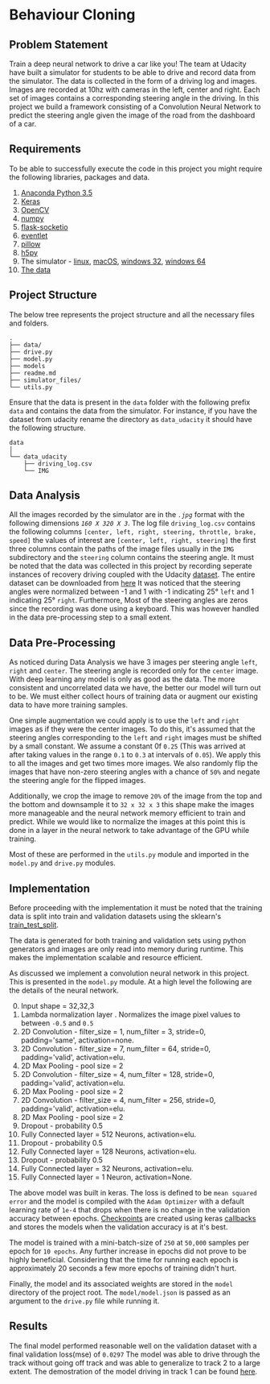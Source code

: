 
# Behaviour Cloning

## Problem Statement

Train a deep neural network to drive a car like you! The team at Udacity have built a simulator for students to be able to drive and record data from the simulator. The data is collected in the form of a driving log and images. Images are recorded at 10hz with cameras in the left, center and right. Each set of images contains a corresponding steering angle in the driving. In this project we build a framework consisting of a Convolution Neural Network to predict the steering angle given the image of the road from the dashboard of a car.

## Requirements

To be able to successfully execute the code in this project you might require the following libraries, packages and  data.

1. [Anaconda Python 3.5](https://www.continuum.io/downloads)
2. [Keras](https://keras.io/)
3. [OpenCV](https://anaconda.org/menpo/opencv3)
4. [numpy](https://anaconda.org/anaconda/numpy)
5. [flask-socketio](https://anaconda.org/pypi/flask-socketio)
6. [eventlet](https://anaconda.org/conda-forge/eventlet)
7. [pillow](https://anaconda.org/anaconda/pillow)
8. [h5py](https://anaconda.org/conda-forge/h5py)
9. The simulator - [linux](https://d17h27t6h515a5.cloudfront.net/topher/2016/November/5831f0f7_simulator-linux/simulator-linux.zip), [macOS](https://d17h27t6h515a5.cloudfront.net/topher/2016/November/5831f290_simulator-macos/simulator-macos.zip), [windows 32](https://d17h27t6h515a5.cloudfront.net/topher/2016/November/5831f4b6_simulator-windows-32/simulator-windows-32.zip), [windows 64](https://d17h27t6h515a5.cloudfront.net/topher/2016/November/5831f3a4_simulator-windows-64/simulator-windows-64.zip)
10. [The data](https://drive.google.com/open?id=0B94J1XBB-7XKeUpSQ2JvTnIxblk)

## Project Structure

The below tree represents the project structure and all the necessary files and folders.
```
.
├── data/
├── drive.py
├── model.py
├── models
├── readme.md
├── simulator_files/
└── utils.py
```

Ensure that the data is present in the `data` folder with the following prefix `data` and contains the data from the simulator. For instance, if you have the dataset from udacity rename the directory as `data_udacity` it should have the following structure.

```
data
│
└── data_udacity
    ├── driving_log.csv
    └── IMG
```

## Data Analysis

All the images recorded by the simulator are in the *`.jpg`* format with the following dimensions *`160 X 320 X 3`*. The log file `driving_log.csv` contains the following columns `[center, left, right, steering, throttle, brake, speed]` the values of interest are `[center, left, right, steering]` the first three columns contain the paths of the image files usually in the `IMG` subdirectory and the `steering` column contains the steering angle.
It must be noted that the data was collected in this project by recording seperate instances of recovery driving coupled with the Udacity [dataset](https://d17h27t6h515a5.cloudfront.net/topher/2016/December/584f6edd_data/data.zip). The entire dataset can be downloaded from [here](https://drive.google.com/file/d/0B94J1XBB-7XKeUpSQ2JvTnIxblk/view?usp=sharing)
It was noticed that the steering angles were normalized between -1 and 1 with -1 indicating 25&deg; `left` and 1 indicating 25&deg; `right`. Furthermore, Most of the steering angles are zeros since the recording was done using a keyboard. This was however handled in the data pre-processing step to a small extent.

## Data Pre-Processing

As noticed during Data Analysis we have 3 images per steering angle `left`, `right` and `center`. The steering angle is recorded only for the `center` image. With deep learning any model is only as good as the data. The more consistent and uncorrelated data we have, the better our model will turn out to be. We must either collect hours of training data or augment our existing data to have more training samples.

One simple augmentation we could apply is  to use the `left` and `right` images as if they were the center images. To do this, it's assumed that the steering angles corresponding to the `left` and `right` images must be shifted by a small constant. We assume a constant 0f `0.25` (This was arrived at after taking values in the range `0.1` to `0.3` at intervals of `0.05`). We apply this to all the images and get two times more images. We also randomly flip the images that have non-zero steering angles with a chance of `50%` and negate the steering angle for the flipped images.

Additionally, we crop the image to remove `20%` of the image from the top and the bottom and downsample it to `32 x 32 x 3` this shape make the images more manageable and the neural network memory efficient to train and predict. While we would like to normalize the images at this point this is done in a layer in the neural network to take advantage of the GPU while training.

Most of these are performed in the `utils.py` module and imported in the `model.py` and `drive.py` modules.

## Implementation

Before proceeding with the implementation it must be noted that the training data is split into train and validation datasets using the sklearn's [train_test_split](http://scikit-learn.org/stable/modules/generated/sklearn.model_selection.train_test_split.html#sklearn-model-selection-train-test-split).

The data is generated for both training and validation sets using python generators and images are only read into memory during runtime. This makes the implementation scalable and resource efficient.

As discussed we implement a convolution neural network in this project. This is presented in the `model.py` module. At a high level the following are the details of the neural network.

0. Input shape = 32,32,3
1. Lambda normalization layer . Normalizes the image pixel values to between `-0.5` and `0.5`
2. 2D Convolution - filter_size = 1, num_filter = 3, stride=0, padding='same', activation=none.
3. 2D Convolution - filter_size = 7, num_filter = 64, stride=0, padding='valid', activation=elu.
4. 2D Max Pooling - pool size = 2
5. 2D Convolution - filter_size = 4, num_filter = 128, stride=0, padding='valid', activation=elu.
6. 2D Max Pooling - pool size = 2
7. 2D Convolution - filter_size = 4, num_filter = 256, stride=0, padding='valid', activation=elu.
8. 2D Max Pooling - pool size = 2
9. Dropout - probability 0.5
10. Fully Connected layer = 512 Neurons, activation=elu.
11. Dropout - probability 0.5
12. Fully Connected layer = 128 Neurons, activation=elu.
13. Dropout - probability 0.5
12. Fully Connected layer = 32 Neurons, activation=elu.
12. Fully Connected layer = 1 Neuron, activation=None.

The above model was built in keras. The loss is defined to be `mean squared error` and the model is compiled with the `Adam Optimizer` with a default learning rate of `1e-4` that drops when there is no change in the validation accuracy between epochs. [Checkpoints](https://github.com/fchollet/keras/blob/master/keras/callbacks.py#L220) are created using keras [callbacks](https://keras.io/callbacks/) and stores the models when the validation accuracy is at it's best.

The model is trained with a mini-batch-size of `250` at `50,000` samples per epoch for `10 epochs`. Any further increase in epochs did not prove to be highly beneficial. Considering that the time for running each epoch is approximately 20 seconds a few more epochs of training didn't hurt.

Finally, the model and its associated weights are stored in the `model` directory of the project root. The `model/model.json` is passed as an argument to the `drive.py` file while running it.

## Results

The final model performed reasonable well on the validation dataset with a final validation loss(mse) of `0.0297` The model was able to drive through the track without going off track and was able to generalize to track 2 to a large extent. The demostration of the model driving in track 1 can be found [here](https://youtu.be/pVGz8hXLQgY).
